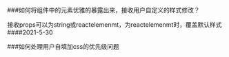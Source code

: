 ###如何将组件中的元素优雅的暴露出来，接收用户自定义的样式修改？

接收props可以为string或reactelemenmt，为reactelemenmt时，覆盖默认样式
####2021-5-30

###如何处理用户自填加css的优先级问题

